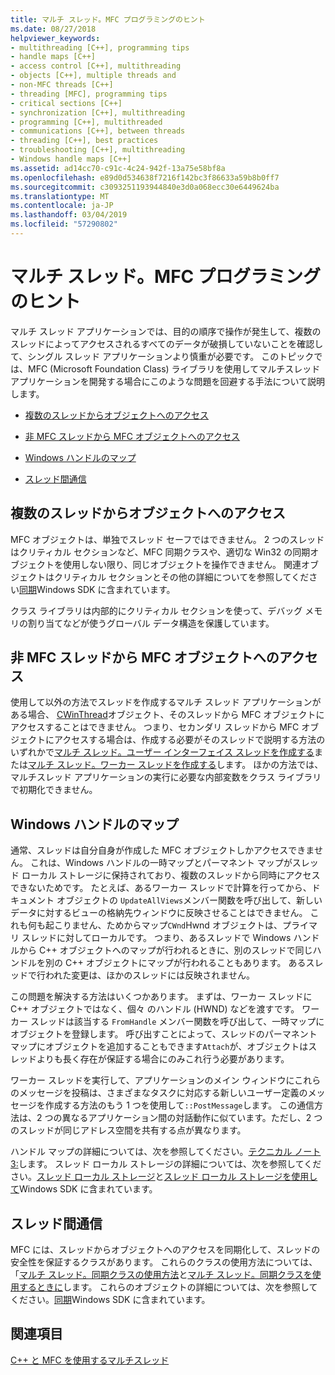 ```yaml
---
title: マルチ スレッド。MFC プログラミングのヒント
ms.date: 08/27/2018
helpviewer_keywords:
- multithreading [C++], programming tips
- handle maps [C++]
- access control [C++], multithreading
- objects [C++], multiple threads and
- non-MFC threads [C++]
- threading [MFC], programming tips
- critical sections [C++]
- synchronization [C++], multithreading
- programming [C++], multithreaded
- communications [C++], between threads
- threading [C++], best practices
- troubleshooting [C++], multithreading
- Windows handle maps [C++]
ms.assetid: ad14cc70-c91c-4c24-942f-13a75e58bf8a
ms.openlocfilehash: e89d0d534638f7216f142bc3f86633a59b8b0ff7
ms.sourcegitcommit: c3093251193944840e3d0a068ecc30e6449624ba
ms.translationtype: MT
ms.contentlocale: ja-JP
ms.lasthandoff: 03/04/2019
ms.locfileid: "57290802"
---
```

# <a name="multithreading-mfc-programming-tips"></a>マルチ スレッド。MFC プログラミングのヒント

マルチ スレッド アプリケーションでは、目的の順序で操作が発生して、複数のスレッドによってアクセスされるすべてのデータが破損していないことを確認して、シングル スレッド アプリケーションより慎重が必要です。 このトピックでは、MFC (Microsoft Foundation Class) ライブラリを使用してマルチスレッド アプリケーションを開発する場合にこのような問題を回避する手法について説明します。

- [複数のスレッドからオブジェクトへのアクセス](#_core_accessing_objects_from_multiple_threads)

- [非 MFC スレッドから MFC オブジェクトへのアクセス](#_core_accessing_mfc_objects_from_non.2d.mfc_threads)

- [Windows ハンドルのマップ](#_core_windows_handle_maps)

- [スレッド間通信](#_core_communicating_between_threads)

##  <a name="_core_accessing_objects_from_multiple_threads"></a> 複数のスレッドからオブジェクトへのアクセス

MFC オブジェクトは、単独でスレッド セーフではできません。 2 つのスレッドはクリティカル セクションなど、MFC 同期クラスや、適切な Win32 の同期オブジェクトを使用しない限り、同じオブジェクトを操作できません。 関連オブジェクトはクリティカル セクションとその他の詳細についてを参照してください[同期](/windows/desktop/Sync/synchronization)Windows SDK に含まれています。

クラス ライブラリは内部的にクリティカル セクションを使って、デバッグ メモリの割り当てなどが使うグローバル データ構造を保護しています。

##  <a name="_core_accessing_mfc_objects_from_non.2d.mfc_threads"></a> 非 MFC スレッドから MFC オブジェクトへのアクセス

使用して以外の方法でスレッドを作成するマルチ スレッド アプリケーションがある場合、 [CWinThread](../mfc/reference/cwinthread-class.md)オブジェクト、そのスレッドから MFC オブジェクトにアクセスすることはできません。 つまり、セカンダリ スレッドから MFC オブジェクトにアクセスする場合は、作成する必要がそのスレッドで説明する方法のいずれかで[マルチ スレッド。ユーザー インターフェイス スレッドを作成する](multithreading-creating-user-interface-threads.md)または[マルチ スレッド。ワーカー スレッドを作成する](multithreading-creating-worker-threads.md)します。 ほかの方法では、マルチスレッド アプリケーションの実行に必要な内部変数をクラス ライブラリで初期化できません。

##  <a name="_core_windows_handle_maps"></a> Windows ハンドルのマップ

通常、スレッドは自分自身が作成した MFC オブジェクトしかアクセスできません。 これは、Windows ハンドルの一時マップとパーマネント マップがスレッド ローカル ストレージに保持されており、複数のスレッドから同時にアクセスできないためです。 たとえば、あるワーカー スレッドで計算を行ってから、ドキュメント オブジェクトの `UpdateAllViews`メンバー関数を呼び出して、新しいデータに対するビューの格納先ウィンドウに反映させることはできません。 これも何も起こりません、ためからマップ`CWnd`Hwnd オブジェクトは、プライマリ スレッドに対してローカルです。 つまり、あるスレッドで Windows ハンドルから C++ オブジェクトへのマップが行われるときに、別のスレッドで同じハンドルを別の C++ オブジェクトにマップが行われることもあります。 あるスレッドで行われた変更は、ほかのスレッドには反映されません。

この問題を解決する方法はいくつかあります。 まずは、ワーカー スレッドに C++ オブジェクトではなく、個々 のハンドル (HWND) などを渡すです。 ワーカー スレッドは該当する `FromHandle` メンバー関数を呼び出して、一時マップにオブジェクトを登録します。 呼び出すことによって、スレッドのパーマネント マップにオブジェクトを追加することもできます`Attach`が、オブジェクトはスレッドよりも長く存在が保証する場合にのみこれ行う必要があります。

ワーカー スレッドを実行して、アプリケーションのメイン ウィンドウにこれらのメッセージを投稿は、さまざまなタスクに対応する新しいユーザー定義のメッセージを作成する方法のもう 1 つを使用して`::PostMessage`します。 この通信方法は、2 つの異なるアプリケーション間の対話動作に似ています。ただし、2 つのスレッドが同じアドレス空間を共有する点が異なります。

ハンドル マップの詳細については、次を参照してください。[テクニカル ノート 3:](../mfc/tn003-mapping-of-windows-handles-to-objects.md)します。 スレッド ローカル ストレージの詳細については、次を参照してください。[スレッド ローカル ストレージ](/windows/desktop/ProcThread/thread-local-storage)と[スレッド ローカル ストレージを使用して](/windows/desktop/ProcThread/using-thread-local-storage)Windows SDK に含まれています。

##  <a name="_core_communicating_between_threads"></a> スレッド間通信

MFC には、スレッドからオブジェクトへのアクセスを同期化して、スレッドの安全性を保証するクラスがあります。 これらのクラスの使用方法については、「[マルチ スレッド。同期クラスの使用方法](multithreading-how-to-use-the-synchronization-classes.md)と[マルチ スレッド。同期クラスを使用するときに](multithreading-when-to-use-the-synchronization-classes.md)します。 これらのオブジェクトの詳細については、次を参照してください。[同期](/windows/desktop/Sync/synchronization)Windows SDK に含まれています。

## <a name="see-also"></a>関連項目

[C++ と MFC を使用するマルチスレッド](multithreading-with-cpp-and-mfc.md)
